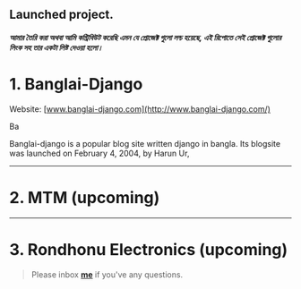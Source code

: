 ## Launched project.

##### আমার তৈরি করা অথবা আমি কন্ট্রিবিউট করেছি এমন যে প্রোজেক্ট গুলো লন্চ হয়েছে, এই রিপোতে সেই প্রোজেক্ট গুলোর লিংক সহ তার একটা লিষ্ট দেওয়া হলো।


# 1. Banglai-Django 

Website: [www.banglai-django.com](http://www.banglai-django.com/)

Ba

Banglai-django is a popular blog site written django in bangla.
Its blogsite was launched on February 4, 2004, by Harun Ur,



---


# 2. MTM (upcoming)


---

# 3. Rondhonu Electronics (upcoming)


> Please inbox **[me](https://www.facebook.com/shoriot)** if you've any questions.